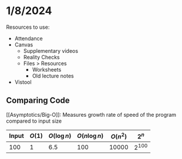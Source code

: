 # 1/8/2024
Resources to use:
- Attendance
- Canvas
	- Supplementary videos
	- Reality Checks
	- Files > Resources
		- Worksheets
		- Old lecture notes
- Vistool


## Comparing Code
[[Asymptotics/Big-O]]: Measures growth rate of speed of the program compared to input size

| Input | $O(1)$ | $O(\log n)$ | $O(n \log n)$ | $O(n^2)$ | $2^n$ |
| ---- | ---- | ---- | ---- | ---- | ---- |
|  100 | 1 | 6.5 | 100 | 10000 | $2^{100}$ |